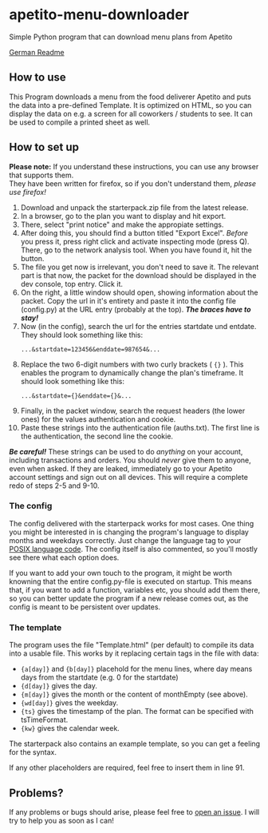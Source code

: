 # apetito-menu-downloader
Simple Python program that can download menu plans from Apetito

[German Readme](https://github.com/Josua-P/apetito-menu-downloader/blob/main/README.de-DE.md)

## How to use
This Program downloads a menu from the food deliverer Apetito and puts the data into a pre-defined Template. It is optimized on HTML, so you can display the data on e.g. a screen for all coworkers / students to see. It can be used to compile a printed sheet as well.

## How to set up
**Please note:** If you understand these instructions, you can use any browser that supports them. <br> They have been written for firefox, so if you don't understand them, *please use firefox!*
1. Download and unpack the starterpack.zip file from the latest release.
1. In a browser, go to the plan you want to display and hit export.
2. There, select "print notice" and make the appropiate settings.
3. After doing this, you should find a button titled "Export Excel". *Before* you press it, press right click and activate inspecting mode (press Q). There, go to the network analysis tool. When you have found it, hit the button.
4. The file you get now is irrelevant, you don't need to save it. The relevant part is that now, the packet for the download should be displayed in the dev console, top entry. Click it.
5. On the right, a little window should open, showing information about the packet. Copy the url in it's entirety and paste it into the config file (config.py) at the URL entry (probably at the top). ***The braces have to stay!***
6. Now (in the config), search the url for the entries startdate und entdate. They should look something like this:
   ```
   ...&startdate=123456&enddate=987654&...
   ```
8. Replace the two 6-digit numbers with two curly brackets ( ```{}``` ). This enables the program to dynamically change the plan's timeframe. It should look something like this:
   ```
   ...&startdate={}&enddate={}&...
   ```
10. Finally, in the packet window, search the request headers (the lower ones) for the values authentication and cookie.
11. Paste these strings into the authentication file (auths.txt). The first line is the authentication, the second line the cookie.
    
   ***Be careful!*** These strings can be used to do *anything* on your account, including transactions and orders. You should *never* give them to anyone, even when asked. If they are leaked, immediately go to your Apetito account settings and sign out on all devices. This will require a complete redo of steps 2-5 and 9-10.


### The config
The config delivered with the starterpack works for most cases. One thing you might be interested in is changing the program's language to display months and weekdays correctly. Just change the language tag to your [POSIX language code](https://learn.microsoft.com/en-us/globalization/locale/other-locale-names#posix). The config itself is also commented, so you'll mostly see there what each option does.

If you want to add your own touch to the program, it might be worth knowning that the entire config.py-file is executed on startup. This means that, if you want to add a function, variables etc, you should add them there, so you can better update the program if a new release comes out, as the config is meant to be persistent over updates.

### The template
The program uses the file "Template.html" (per default) to compile its data into a usable file. This works by it replacing certain tags in the file with data:
 - ```{a[day]}``` and ```{b[day]}``` placehold for the menu lines, where day means days from the startdate (e.g. 0 for the startdate)
- ```{d[day]}``` gives the day.
- ```{m[day]}``` gives the month or the content of monthEmpty (see above).
- ```{wd[day]}``` gives the weekday.
- ```{ts}``` gives the timestamp of the plan. The format can be specified with tsTimeFormat.
- ```{kw}``` gives the calendar week.

The starterpack also contains an example template, so you can get a feeling for the syntax.

If any other placeholders are required, feel free to insert them in line 91.

## Problems?

If any problems or bugs should arise, please feel free to [open an issue](https://github.com/Josua-P/apetito-menu-downloader/issues). I will try to help you as soon as I can!
